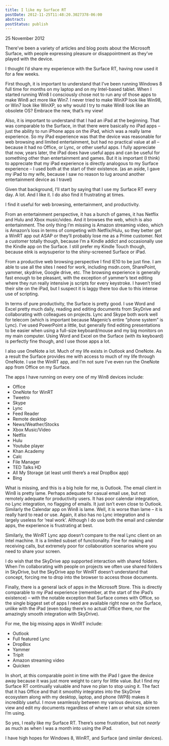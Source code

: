 ```yaml
---
title: I like my Surface RT
postDate: 2012-11-25T11:48:20.3027378-06:00
abstract: 
postStatus: publish
---
```

25 November 2012

There’ve been a variety of articles and blog posts about the Microsoft Surface, with people expressing pleasure or disappointment as they’ve played with the device.

I thought I’d share my experience with the Surface RT, having now used it for a few weeks.

First though, it is important to understand that I’ve been running Windows 8 full time for months on my laptop and on my Intel-based tablet. When I started running Win8 I consciously chose not to run any of those apps to make Win8 act more like Win7. I never tried to make WinXP look like Win98, or Win7 look like WinXP, so why would I try to make Win8 look like an obsolete OS? Embrace the new, that’s my view!

Also, it is important to understand that I had an iPad at the beginning. That was comparable to the Surface, in that there were basically no iPad apps – just the ability to run iPhone apps on the iPad, which was a really lame experience. So my iPad experience was that the device was reasonable for web browsing and limited entertainment, but had no practical value at all – because it had no Office, or Lync, or other useful apps. I fully appreciate that now, years later, the iPad does have useful apps and can be useful for something other than entertainment and games. But it is important (I think) to appreciate that my iPad experience is directly analogous to my Surface experience – I used both at the start of their existence. (as an aside, I gave my iPad to my wife, because I saw no reason to lug around another entertainment device as I travel)

Given that background, I’ll start by saying that I use my Surface RT every day. A lot. And I like it. I do also find it frustrating at times.

I find it useful for web browsing, entertainment, and productivity.

From an entertainment perspective, it has a bunch of games, it has Netflix and Hulu and Xbox music/video. And it browses the web, which is also entertainment. The only thing I’m missing is Amazon streaming video, which is Amazon’s loss in terms of competing with Netflix/Hulu, so they better get a WinRT app out ASAP or they’ll probably lose me as a Prime customer. Not a customer totally though, because I’m a Kindle addict and occasionally use the Kindle app on the Surface. I still prefer my Kindle Touch though, because eInk is *way*superior to the shiny-screened Surface or iPad.

From a productive web browsing perspective I find IE10 to be just fine. I am able to use all the sites I need for work, including msdn.com, SharePoint, yammer, skydrive, Google drive, etc. The browsing experience is generally fast enough to be pleasant, with the exception of yammer’s text editing where they run really intensive js scripts for every keystroke. I haven’t tried their site on the iPad, but I suspect it is laggy there too due to this intense use of scripting.

In terms of pure productivity, the Surface is pretty good. I use Word and Excel pretty much daily, reading and editing documents from SkyDrive and collaborating with colleagues on projects. Lync and Skype both work well for telecom (which is important because Magenic’s entire “phone system” is Lync). I’ve used PowerPoint a little, but generally find editing presentations to be easier when using a full-size keyboard/mouse and my big monitors on my main computer. Using Word and Excel on the Surface (with its keyboard) is perfectly fine though, and I use those apps a lot.

I also use OneNote a lot. Much of my life exists in Outlook and OneNote. As a result the Surface provides me with access to much of my life through OneNote. I use the WinRT app, and I’m not sure I’ve even run the OneNote app from Office on my Surface.

The apps I have running on every one of my Win8 devices include:

- Office
- OneNote for WinRT
- Tweetro
- Skype
- Lync
- Feed Reader
- Remote desktop
- News/Weather/Stocks
- Xbox Music/Video
- Netflix
- Hulu
- Youtube player
- Khan Academy
- Calc
- File Manager
- TED Talks HD
- All My Storage (at least until there’s a real DropBox app)
- Bing


What is missing, and this is a big hole for me, is Outlook. The email client in Win8 is pretty lame. Perhaps adequate for casual email use, but not remotely adequate for productivity users. It has poor calendar integration, no Lync integration, no flagging of emails. It just isn’t even close to Outlook. Similarly the Calendar app on Win8 is lame. Well, it is worse than lame – it is really hard to read or use. Again, it also has no Lync integration and is largely useless for ‘real work’. Although I do use both the email and calendar apps, the experience is frustrating at best.

Similarly, the WinRT Lync app doesn’t compare to the real Lync client on an Intel machine. It is a limited subset of functionality. Fine for making and receiving calls, but extremely poor for collaboration scenarios where you need to share your screen.

I do wish that the SkyDrive app supported interaction with shared folders. When I’m collaborating with people on projects we often use shared folders in SkyDrive, but the SkyDrive app for WinRT doesn’t understand that concept, forcing me to drop into the browser to access those documents.

Finally, there is a general lack of apps in the Microsoft Store. This is directly comparable to my iPad experience (remember, at the start of the iPad’s existence) – with the notable exception that Surface comes with Office, so the single biggest set of apps I need are available right now on the Surface, unlike with the iPad (even today there’s no actual Office there, nor the amazingly smooth integration with SkyDrive).

For me, the big missing apps in WinRT include:

- Outlook
- Full featured Lync
- DropBox
- Yammer
- TripIt
- Amazon streaming video
- Quicken


In short, at this comparable point in time with the iPad I gave the device away because it was just more weight to carry for little value. But I find my Surface RT continually valuable and have no plan to stop using it. The fact that it has Office and that it smoothly integrates into the SkyDrive ecosystem along with my desktop, laptop, and phone (WP8) makes it incredibly useful. I move seamlessly between my various devices, able to view and edit my documents regardless of where I am or what size screen I’m using.

So yes, I really like my Surface RT. There’s some frustration, but not *nearly* as much as when I was a month into using the iPad.

I have high hopes for Windows 8, WinRT, and Surface (and similar devices).
